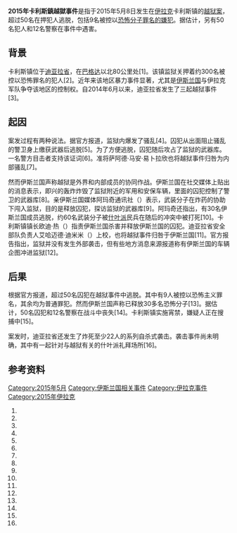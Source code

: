 **2015年卡利斯鎮越獄事件**是指于2015年5月8日发生在[伊拉克](../Page/伊拉克.md "wikilink")卡利斯镇的[越狱案](https://zh.wikipedia.org/wiki/越狱 "wikilink")，超过50名在押犯人逃脱，包括9名被控以[恐怖分子罪名的嫌犯](https://zh.wikipedia.org/wiki/恐怖分子 "wikilink")。据估计，另有50名犯人和12名警察在事件中遇害。

## 背景

卡利斯镇位于[迪亚拉省](https://zh.wikipedia.org/wiki/迪亚拉省 "wikilink")，在[巴格达](../Page/巴格达.md "wikilink")以北80公里处\[1\]。该镇监狱关押着约300名被控以恐怖罪名的犯人\[2\]。近年来该地区暴力事件显著，尤其是[伊斯兰国](../Page/伊斯兰国.md "wikilink")与伊拉克军队争夺该地区的控制权。自2014年6月以来，迪亚拉省发生了三起越狱事件\[3\]。

## 起因

案发过程有两种说法。据官方报道，监狱内爆发了骚乱\[4\]。囚犯从出面阻止骚乱的警卫身上缴获武器后逃脱\[5\]。为了方便逃脱，囚犯随后攻占了监狱的武器库。一名警方目击者支持该证词\[6\]。准将萨阿德·马安·易卜拉欣也将越狱事件归咎为内部骚乱\[7\]。

然而伊斯兰国声称越狱是外界和内部成员的协同作战。伊斯兰国在社交媒体上贴出的消息表示，即兴的轰炸炸毁了监狱附近的军用和安保车辆，里面的囚犯控制了警卫的武器库\[8\]。亲伊斯兰国媒体阿玛奇通讯社（）表示，武装分子在炸药的协助下闯入监狱，目的是释放囚犯，探访监狱的武器库\[9\]。阿玛奇还指出，有30名伊斯兰国成员逃脱，约60名武装分子被[什叶派](../Page/什叶派.md "wikilink")民兵在随后的冲突中被打死\[10\]。卡利斯镇镇长欧迪·热（）指责伊斯兰国杀害并释放伊斯兰国的囚犯。迪亚拉省安全部队负责人艾哈迈德·迪米米（）上校，也将越狱事件归咎于伊斯兰国\[11\]。官方报告指出，监狱并没有发生外部袭击，但有些地方消息来源报道称有伊斯兰国的车辆企图冲进监狱\[12\]。

## 后果

根据官方报道，超过50名囚犯在越狱事件中逃脱。其中有9人被控以恐怖主义罪名，其余均为普通罪犯。然而伊斯兰国声称已释放30多名恐怖分子\[13\]。据估计，50名囚犯和12名警察在战斗中丧失\[14\]。卡利斯镇实施宵禁，嫌疑人正在搜捕中\[15\]。

案发时，迪亚拉省还发生了炸死至少22人的系列自杀式袭击。袭击事件尚未明确，其中有一起针对与越狱有关的什叶派礼拜场所\[16\]。

## 参考资料

[Category:2015年5月](https://zh.wikipedia.org/wiki/Category:2015年5月 "wikilink") [Category:伊斯兰国相关事件](https://zh.wikipedia.org/wiki/Category:伊斯兰国相关事件 "wikilink") [Category:伊拉克事件](https://zh.wikipedia.org/wiki/Category:伊拉克事件 "wikilink") [Category:2015年伊拉克](https://zh.wikipedia.org/wiki/Category:2015年伊拉克 "wikilink")

1.
2.

3.
4.
5.

6.
7.
8.

9.

10.
11.
12.
13.
14.

15.
16.